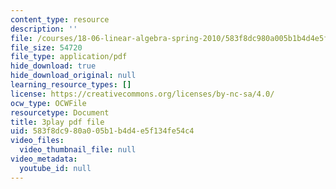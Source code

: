```yaml
---
content_type: resource
description: ''
file: /courses/18-06-linear-algebra-spring-2010/583f8dc980a005b1b4d4e5f134fe54c4_RWvi4Vx4CDc.pdf
file_size: 54720
file_type: application/pdf
hide_download: true
hide_download_original: null
learning_resource_types: []
license: https://creativecommons.org/licenses/by-nc-sa/4.0/
ocw_type: OCWFile
resourcetype: Document
title: 3play pdf file
uid: 583f8dc9-80a0-05b1-b4d4-e5f134fe54c4
video_files:
  video_thumbnail_file: null
video_metadata:
  youtube_id: null
---
```

